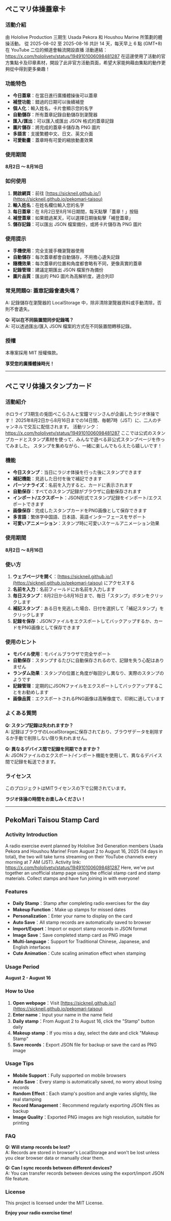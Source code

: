 ## ぺこマリ体操蓋章卡

### 活動介紹
由 Hololive Production 三期生 Usada Pekora 和 Houshou Marine 所策劃的體操活動。
從 2025-08-02 至 2025-08-16 共計 14 天，每天早上 6 點 (GMT+8) 在 YouTube 二位的頻道會輪流開設直播
活動連結：https://x.com/hololivetv/status/1949101006098481287
在這邊使用了活動的官方集點卡及印章素材，開設了此非官方活動頁面，希望大家能夠藉由集點的動作更夠從中得到更多樂趣！

### 功能特色
- **今日蓋章**：在當日進行廣播體操後可以蓋章
- **補登功能**：錯過的日期可以後續補登
- **個人化**：輸入姓名，卡片會顯示您的名字
- **自動儲存**：所有蓋章記錄自動儲存到瀏覽器
- **匯入/匯出**：可以匯入或匯出 JSON 格式的蓋章記錄
- **圖片儲存**：將完成的蓋章卡儲存為 PNG 圖片
- **多語言**：支援繁體中文、日文、英文介面
- **可愛動畫**：蓋章時有可愛的縮放動畫效果

### 使用期間
**8月2日 ～ 8月16日**

### 如何使用
1. **開啟網頁**：前往 [https://sickneil.github.io/](https://sickneil.github.io/pekomari-taisou) 
2. **輸入姓名**：在姓名欄位輸入您的名字
3. **每日蓋章**：在 8月2日至8月16日期間，每天點擊「蓋章！」按鈕
4. **補登蓋章**：如果錯過某天，可以選擇日期後點擊「補登蓋章」
5. **儲存記錄**：可以匯出 JSON 檔案備份，或將卡片儲存為 PNG 圖片

### 使用提示
- **手機使用**：完全支援手機瀏覽器使用
- **自動儲存**：每次蓋章都會自動儲存，不用擔心遺失記錄
- **隨機效果**：每次蓋章的位置和角度都會略有不同，更像真實的蓋章
- **記錄管理**：建議定期匯出 JSON 檔案作為備份
- **圖片品質**：匯出的 PNG 圖片為高解析度，適合列印

### 常見問題**Q: 蓋章記錄會遺失嗎？**  
A: 記錄儲存在瀏覽器的 LocalStorage 中，除非清除瀏覽器資料或手動清除，否則不會遺失。

**Q: 可以在不同裝置間同步記錄嗎？**  
A: 可以透過匯出/匯入 JSON 檔案的方式在不同裝置間轉移記錄。

### 授權
本專案採用 MIT 授權條款。

**享受您的廣播體操時光！**

---

## ぺこマリ体操スタンプカード

### 活動紹介
ホロライブ3期生の兎田ぺこらさんと宝鐘マリンさんが企画したラジオ体操です！
2025年8月2日から8月16日までの14日間、毎朝7時（JST）に、二人のチャンネルで交互に配信されます。
活動リンク：https://x.com/hololivetv/status/1949101006098481287
ここでは公式のスタンプカードとスタンプ素材を使って、みんなで遊べる非公式スタンプページを作ってみました。
スタンプを集めながら、一緒に楽しんでもらえたら嬉しいです！

### 機能
- **今日スタンプ**：当日にラジオ体操を行った後にスタンプできます
- **補記機能**：見逃した日付を後で補記できます
- **パーソナライズ**：名前を入力すると、カードに表示されます
- **自動保存**：すべてのスタンプ記録がブラウザに自動保存されます
- **インポート/エクスポート**：JSON形式でスタンプ記録をインポート/エクスポートできます
- **画像保存**：完成したスタンプカードをPNG画像として保存できます
- **多言語**：繁体字中国語、日本語、英語インターフェースをサポート
- **可愛いアニメーション**：スタンプ時に可愛いスケールアニメーション効果

### 使用期間
**8月2日 ～ 8月16日**

### 使い方
1. **ウェブページを開く**：[https://sickneil.github.io/](https://sickneil.github.io/pekomari-taisou) にアクセスする
2. **名前を入力**：名前フィールドにお名前を入力します
3. **毎日スタンプ**：8月2日から8月16日まで、毎日「スタンプ」ボタンをクリックします
4. **補記スタンプ**：ある日を見逃した場合、日付を選択して「補記スタンプ」をクリックします
5. **記録を保存**：JSONファイルをエクスポートしてバックアップするか、カードをPNG画像として保存できます

### 使用のヒント
- **モバイル使用**：モバイルブラウザで完全サポート
- **自動保存**：スタンプするたびに自動保存されるので、記録を失う心配はありません
- **ランダム効果**：スタンプの位置と角度が毎回少し異なり、実際のスタンプのようです
- **記録管理**：定期的にJSONファイルをエクスポートしてバックアップすることをお勧めします
- **画像品質**：エクスポートされるPNG画像は高解像度で、印刷に適しています

### よくある質問
**Q: スタンプ記録は失われますか？**  
A: 記録はブラウザのLocalStorageに保存されており、ブラウザデータを削除するか手動で削除しない限り失われません。

**Q: 異なるデバイス間で記録を同期できますか？**  
A: JSONファイルのエクスポート/インポート機能を使用して、異なるデバイス間で記録を転送できます。

### ライセンス
このプロジェクトはMITライセンスの下で公開されています。

**ラジオ体操の時間をお楽しみください！**

---

## PekoMari Taisou Stamp Card

### Activity Introduction
A radio exercise event planned by Hololive 3rd Generation members Usada Pekora and Houshou Marine!
From August 2 to August 16, 2025 (14 days in total), the two will take turns streaming on their YouTube channels every morning at 7 AM (JST).
Activity link: https://x.com/hololivetv/status/1949101006098481287
Here, we've put together an unofficial stamp page using the official stamp card and stamp materials.
Collect stamps and have fun joining in with everyone!

### Features
- **Daily Stamp**：Stamp after completing radio exercises for the day
- **Makeup Function**：Make up stamps for missed dates
- **Personalization**：Enter your name to display on the card
- **Auto Save**：All stamp records are automatically saved to browser
- **Import/Export**：Import or export stamp records in JSON format
- **Image Save**：Save completed stamp card as PNG image
- **Multi-language**：Support for Traditional Chinese, Japanese, and English interfaces
- **Cute Animation**：Cute scaling animation effect when stamping

### Usage Period
**August 2 - August 16**

### How to Use
1. **Open webpage**：Visit [https://sickneil.github.io/](https://sickneil.github.io/pekomari-taisou)
2. **Enter name**：Input your name in the name field
3. **Daily stamp**：From August 2 to August 16, click the "Stamp" button daily
4. **Makeup stamp**：If you miss a day, select the date and click "Makeup Stamp"
5. **Save records**：Export JSON file for backup or save the card as PNG image

### Usage Tips
- **Mobile Support**：Fully supported on mobile browsers
- **Auto Save**：Every stamp is automatically saved, no worry about losing records
- **Random Effect**：Each stamp's position and angle varies slightly, like real stamping
- **Record Management**：Recommend regularly exporting JSON files as backup
- **Image Quality**：Exported PNG images are high resolution, suitable for printing

### FAQ
**Q: Will stamp records be lost?**  
A: Records are stored in browser's LocalStorage and won't be lost unless you clear browser data or manually clear them.

**Q: Can I sync records between different devices?**  
A: You can transfer records between devices using the export/import JSON file feature.

### License
This project is licensed under the MIT License.

**Enjoy your radio exercise time!**